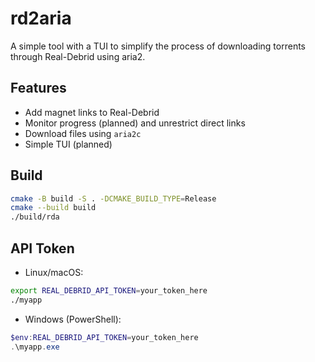# rd2aria

A simple tool with a TUI to simplify the process of downloading torrents through Real-Debrid using aria2.

## Features

- Add magnet links to Real-Debrid
- Monitor progress (planned) and unrestrict direct links
- Download files using `aria2c`
- Simple TUI (planned)

## Build

```bash
cmake -B build -S . -DCMAKE_BUILD_TYPE=Release
cmake --build build
./build/rda
```

## API Token

- Linux/macOS:
```bash
export REAL_DEBRID_API_TOKEN=your_token_here
./myapp
```

- Windows (PowerShell):
```powershell
$env:REAL_DEBRID_API_TOKEN=your_token_here
.\myapp.exe
```

